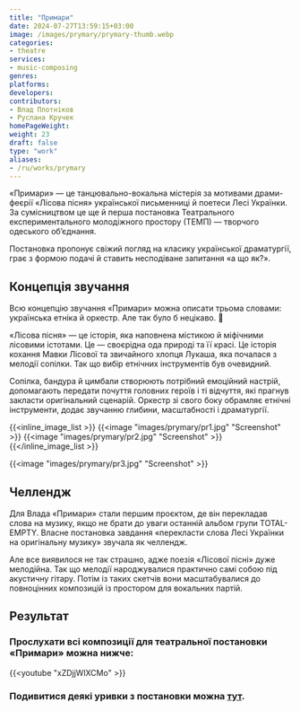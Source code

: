```yaml
---
title: "Примари"
date: 2024-07-27T13:59:15+03:00
image: /images/prymary/prymary-thumb.webp
categories:
- theatre
services:
- music-composing
genres:
platforms:
developers:
contributors:
- Влад Плотніков
- Руслана Кручек
homePageWeight:
weight: 23
draft: false
type: "work"
aliases:
- /ru/works/prymary
---
```


«Примари» — це танцювально-вокальна містерія за мотивами драми-феєрії «Лісова пісня» української письменниці й поетеси Лесі Українки. За сумісництвом це ще й перша постановка Театрального експериментального молодіжного простору (ТЕМП) — творчого одеського об’єднання.

Постановка пропонує свіжий погляд на класику української драматургії, грає з формою подачі й ставить несподіване запитання «а що як?».

## Концепція звучання

Всю концепцію звучання «Примари» можна описати трьома словами: українська етніка й оркестр. Але так було б нецікаво. 🙂

«Лісова пісня» — це історія, яка наповнена містикою й міфічними лісовими істотами. Це — своєрідна ода природі та її красі. Це історія кохання Мавки Лісової та звичайного хлопця Лукаша, яка почалася з мелодії сопілки. Так що вибір етнічних інструментів був очевидний.

Сопілка, бандура й цимбали створюють потрібний емоційний настрій, допомагають передати почуття головних героїв і ті відчуття, які прагнув закласти оригінальний сценарій. Оркестр зі свого боку обрамляє етнічні інструменти, додає звучанню глибини, масштабності і драматургії.

{{<inline_image_list >}}
{{<image "images/prymary/pr1.jpg" "Screenshot"  >}}
{{<image "images/prymary/pr2.jpg" "Screenshot"  >}}
{{</inline_image_list >}}

{{<image "images/prymary/pr3.jpg" "Screenshot"  >}}

## Челлендж

Для Влада «Примари» стали першим проєктом, де він перекладав слова на музику, якщо не брати до уваги останній альбом групи TOTAL-EMPTY. Власне постановка завдання «перекласти слова Лесі Українки на оригінальну музику» звучала як челлендж.

Але все виявилося не так страшно, адже поезія «Лісової пісні» дуже мелодійна. Так що мелодії народжувалися практично самі собою під акустичну гітару. Потім із таких скетчів вони масштабувалися до повноцінних композицій із простором для вокальних партій.

## Результат

### Прослухати всі композиції для театральної постановки «Примари» можна нижче:

{{<youtube "xZDjjWlXCMo" >}}

### Подивитися деякі уривки з постановки можна [тут](https://www.facebook.com/tempodesa/videos/651040252021467/).